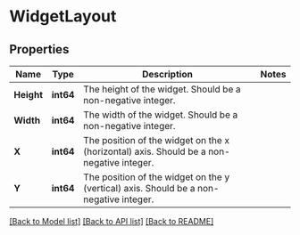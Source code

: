 # WidgetLayout

## Properties

Name | Type | Description | Notes
------------ | ------------- | ------------- | -------------
**Height** | **int64** | The height of the widget. Should be a non-negative integer. | 
**Width** | **int64** | The width of the widget. Should be a non-negative integer. | 
**X** | **int64** | The position of the widget on the x (horizontal) axis. Should be a non-negative integer. | 
**Y** | **int64** | The position of the widget on the y (vertical) axis. Should be a non-negative integer. | 

[[Back to Model list]](../README.md#documentation-for-models) [[Back to API list]](../README.md#documentation-for-api-endpoints) [[Back to README]](../README.md)


